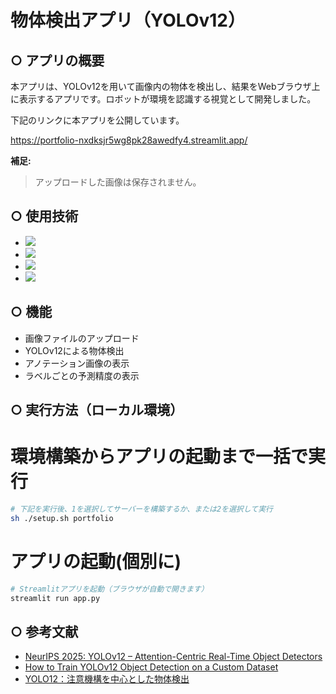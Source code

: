# 物体検出アプリ（YOLOv12）

## ○ アプリの概要
本アプリは、YOLOv12を用いて画像内の物体を検出し、結果をWebブラウザ上に表示するアプリです。ロボットが環境を認識する視覚として開発しました。

下記のリンクに本アプリを公開しています。

https://portfolio-nxdksjr5wg8pk28awedfy4.streamlit.app/

**補足:**
> アップロードした画像は保存されません。

## ○ 使用技術
- <img src="https://img.shields.io/badge/-Python-3776AB?style=flat&logo=python&logoColor=white">
- <img src="https://img.shields.io/badge/-Streamlit-FF4B4B?style=flat&logo=streamlit&logoColor=white">
- <img src="https://img.shields.io/badge/-OpenCV-3776AB?style=flat&logo=opencv&logoColor=white">
- <img src="https://img.shields.io/badge/-YOLO-3776AB?style=flat&logo=yolo&logoColor=white">

## ○ 機能
- 画像ファイルのアップロード
- YOLOv12による物体検出
- アノテーション画像の表示
- ラベルごとの予測精度の表示

## ○ 実行方法（ローカル環境）
# 環境構築からアプリの起動まで一括で実行
```bash
# 下記を実行後、1を選択してサーバーを構築するか、または2を選択して実行
sh ./setup.sh portfolio
```

# アプリの起動(個別に)
```bash
# Streamlitアプリを起動（ブラウザが自動で開きます）
streamlit run app.py
```

## ○ 参考文献
- [NeurIPS 2025: YOLOv12 – Attention-Centric Real-Time Object Detectors](https://github.com/sunsmarterjie/yolov12?tab=readme-ov-file)
- [How to Train YOLOv12 Object Detection on a Custom Dataset](https://colab.research.google.com/github/roboflow-ai/notebooks/blob/main/notebooks/train-yolov12-object-detection-model.ipynb#scrollTo=BFOfDnL_Ia8Y)
- [YOLO12：注意機構を中心とした物体検出](https://docs.ultralytics.com/ja/models/yolo12/)
